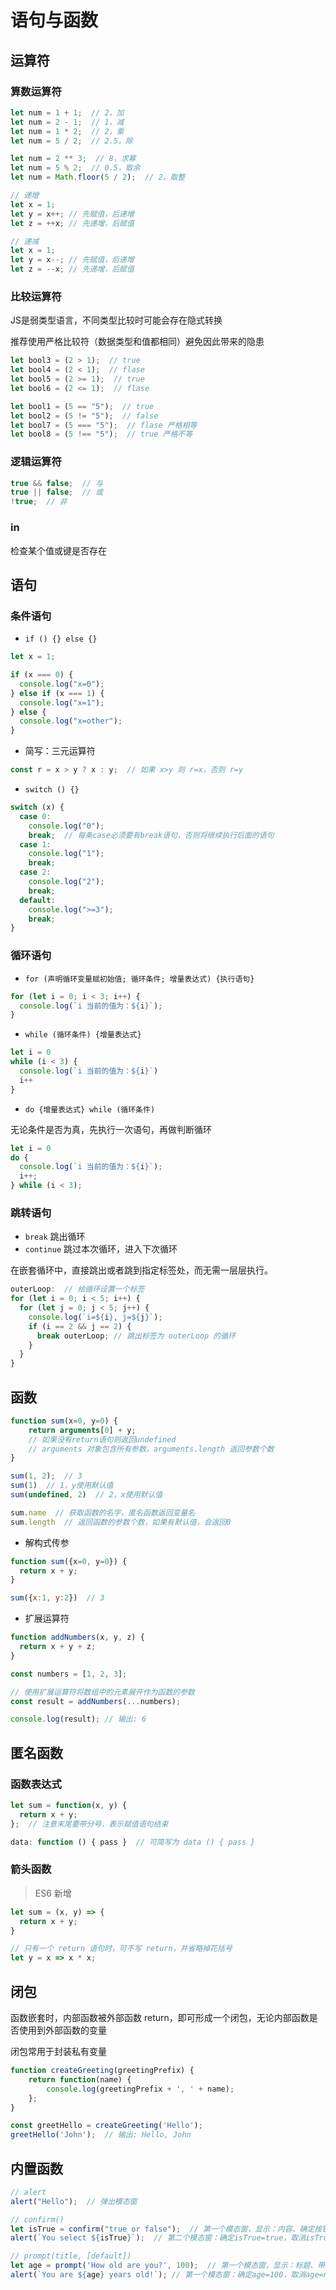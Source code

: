 # 语句与函数

## 运算符

### 算数运算符

```js
let num = 1 + 1;  // 2，加
let num = 2 - 1;  // 1，减
let num = 1 * 2;  // 2，乘
let num = 5 / 2;  // 2.5，除

let num = 2 ** 3;  // 8，求幂
let num = 5 % 2;  // 0.5，取余
let num = Math.floor(5 / 2);  // 2，取整

// 递增
let x = 1;
let y = x++; // 先赋值，后递增
let z = ++x; // 先递增，后赋值

// 递减
let x = 1;
let y = x--; // 先赋值，后递增
let z = --x; // 先递增，后赋值
```

### 比较运算符

JS是弱类型语言，不同类型比较时可能会存在隐式转换

推荐使用严格比较符（数据类型和值都相同）避免因此带来的隐患

```js
let bool3 = (2 > 1);  // true
let bool4 = (2 < 1);  // flase
let bool5 = (2 >= 1);  // true
let bool6 = (2 <= 1);  // flase

let bool1 = (5 == "5");  // true
let bool2 = (5 != "5");  // false
let bool7 = (5 === "5");  // flase 严格相等
let bool8 = (5 !== "5");  // true 严格不等
```

### 逻辑运算符

```js
true && false;  // 与
true || false;  // 或
!true;  // 非
```

### in

检查某个值或键是否存在

## 语句

### 条件语句

- `if () {} else {}`

```js
let x = 1;

if (x === 0) {
  console.log("x=0");
} else if (x === 1) {
  console.log("x=1");
} else {
  console.log("x=other");
}
```

- 简写：三元运算符

```js
const r = x > y ? x : y;  // 如果 x>y 则 r=x，否则 r=y
```

- `switch () {}`

```js
switch (x) {
  case 0:
    console.log("0");
    break;  // 每条case必须要有break语句，否则将继续执行后面的语句
  case 1:
    console.log("1");
    break;
  case 2:
    console.log("2");
    break;
  default:
    console.log(">=3");
    break;
}
```

### 循环语句

- `for (声明循环变量赋初始值; 循环条件; 增量表达式) {执行语句}`

```js
for (let i = 0; i < 3; i++) {
  console.log(`i 当前的值为：${i}`);
}
```

- `while (循环条件) {增量表达式}`

```js
let i = 0
while (i < 3) {
  console.log(`i 当前的值为：${i}`)
  i++
}
```

- `do {增量表达式} while (循环条件)`

无论条件是否为真，先执行一次语句，再做判断循环

```js
let i = 0
do {
  console.log(`i 当前的值为：${i}`);
  i++;
} while (i < 3);
```

### 跳转语句

- `break` 跳出循环
- `continue` 跳过本次循环，进入下次循环

在嵌套循环中，直接跳出或者跳到指定标签处，而无需一层层执行。

```js
outerLoop:  // 给循环设置一个标签
for (let i = 0; i < 5; i++) {
  for (let j = 0; j < 5; j++) {
    console.log(`i=${i}, j=${j}`);
    if (i == 2 && j == 2) {
      break outerLoop; // 跳出标签为 outerLoop 的循环
    }
  }
}
```

## 函数

```js
function sum(x=0, y=0) {
    return arguments[0] + y;
    // 如果没有return语句则返回undefined
    // arguments 对象包含所有参数，arguments.length 返回参数个数
}

sum(1, 2);  // 3
sum(1)  // 1，y使用默认值
sum(undefined, 2)  // 2，x使用默认值

sum.name  // 获取函数的名字，匿名函数返回变量名
sum.length  // 返回函数的参数个数，如果有默认值，会返回0
```

- 解构式传参

```js
function sum({x=0, y=0}) {
  return x + y;
}

sum({x:1, y:2})  // 3
```

- 扩展运算符

```js
function addNumbers(x, y, z) {
  return x + y + z;
}

const numbers = [1, 2, 3];

// 使用扩展运算符将数组中的元素展开作为函数的参数
const result = addNumbers(...numbers);

console.log(result); // 输出: 6
```

## 匿名函数

### 函数表达式

```js
let sum = function(x, y) {
  return x + y;
};  // 注意末尾要带分号，表示赋值语句结束

data: function () { pass }  // 可简写为 data () { pass }
```

### 箭头函数

> ES6 新增

```js
let sum = (x, y) => {
  return x + y;
}

// 只有一个 return 语句时，可不写 return，并省略掉花括号
let y = x => x * x;
```

## 闭包

函数嵌套时，内部函数被外部函数 return，即可形成一个闭包，无论内部函数是否使用到外部函数的变量

闭包常用于封装私有变量

```js
function createGreeting(greetingPrefix) {
    return function(name) {
        console.log(greetingPrefix + ', ' + name);
    };
}

const greetHello = createGreeting('Hello');
greetHello('John');  // 输出: Hello, John
```

## 内置函数

```js
// alert
alert("Hello");  // 弹出模态窗

// confirm()
let isTrue = confirm("true or false");  // 第一个模态窗，显示：内容、确定按钮、取消按钮
alert(`You select ${isTrue}`);  // 第二个模态窗：确定isTrue=true，取消isTrue=false

// prompt(title, [default])
let age = prompt('How old are you?', 100);  // 第一个模态窗，显示：标题、带默认值的输入框、确定按钮、取消按钮
alert(`You are ${age} years old!`); // 第一个模态窗：确定age=100，取消age=null
```
